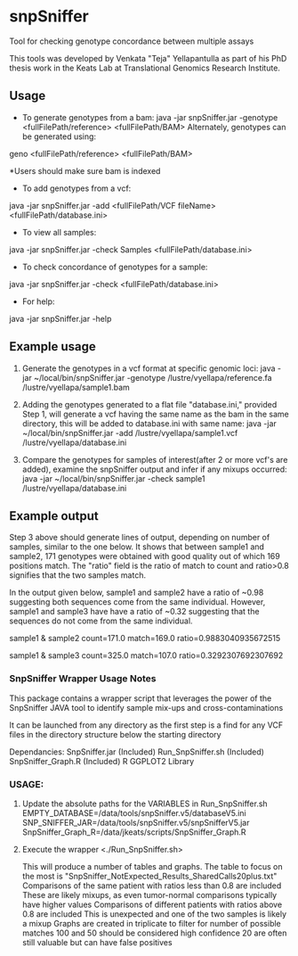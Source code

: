 # snpSniffer

Tool for checking genotype concordance between multiple assays

This tools was developed by Venkata "Teja" Yellapantulla as part of his PhD thesis work in the Keats Lab at Translational Genomics Research Institute.


## Usage

- To generate genotypes from a bam:
java -jar snpSniffer.jar -genotype <fullFilePath/reference> <fullFilePath/BAM>
        Alternately, genotypes can be generated using:

geno <fullFilePath/reference> <fullFilePath/BAM>

 *Users should make sure bam is indexed

- To add genotypes from a vcf:

java -jar snpSniffer.jar -add <fullFilePath/VCF fileName> <fullFilePath/database.ini>

- To view all samples:

java -jar snpSniffer.jar -check Samples <fullFilePath/database.ini>

- To check concordance of genotypes for a sample:

java -jar snpSniffer.jar -check <sampleName> <fullFilePath/database.ini>

- For help:

java -jar snpSniffer.jar -help


## Example usage

1) Generate the genotypes in a vcf format at specific genomic loci:
    java -jar ~/local/bin/snpSniffer.jar -genotype /lustre/vyellapa/reference.fa /lustre/vyellapa/sample1.bam

2) Adding the genotypes generated to a flat file "database.ini," provided
    Step 1, will generate a vcf having the same name as the bam in the same directory, this will be added to database.ini with same name:
    java -jar ~/local/bin/snpSniffer.jar -add /lustre/vyellapa/sample1.vcf /lustre/vyellapa/database.ini

3) Compare the genotypes for samples of interest(after 2 or more vcf's are added), examine the snpSniffer output and infer if any mixups occurred:
    java -jar ~/local/bin/snpSniffer.jar -check sample1 /lustre/vyellapa/database.ini


## Example output

Step 3 above should generate lines of output, depending on number of samples, similar to the one below. It shows that between sample1 and sample2, 171 genotypes were obtained with good quality out of which 169 positions match. The "ratio" field is the ratio of match to count and ratio>0.8 signifies that the two samples match.

In the output given below, sample1 and sample2 have a ratio of ~0.98 suggesting both sequences come from the same individual. However, sample1 and sample3 have have a ratio of ~0.32 suggesting that the sequences do not come from the same individual.

sample1 & sample2 count=171.0 match=169.0 ratio=0.9883040935672515

sample1 & sample3 count=325.0 match=107.0 ratio=0.3292307692307692


### SnpSniffer Wrapper Usage Notes

This package contains a wrapper script that leverages the power of the SnpSniffer JAVA tool to identify sample mix-ups and cross-contaminations

It can be launched from any directory as the first step is a find for any VCF files in the directory structure below the starting directory

Dependancies:
SnpSniffer.jar (Included)
Run_SnpSniffer.sh (Included)
SnpSniffer_Graph.R (Included)
R
GGPLOT2 Library


### USAGE:

1) Update the absolute paths for the VARIABLES in Run_SnpSniffer.sh
	EMPTY_DATABASE=/data/tools/snpSniffer.v5/databaseV5.ini
	SNP_SNIFFER_JAR=/data/tools/snpSniffer.v5/snpSnifferV5.jar
	SnpSniffer_Graph_R=/data/jkeats/scripts/SnpSniffer_Graph.R

2) Execute the wrapper <./Run_SnpSniffer.sh>

	This will produce a number of tables and graphs.
	The table to focus on the most is "SnpSniffer_NotExpected_Results_SharedCalls20plus.txt"
		Comparisons of the same patient with ratios less than 0.8 are included
			These are likely mixups, as even tumor-normal comparisons typically have higher values
		Comparisons of different patients with ratios above 0.8 are included
			This is unexpected and one of the two samples is likely a mixup
	Graphs are created in triplicate to filter for number of possible matches
		100 and 50 should be considered high confidence
		20 are often still valuable but can have false positives
